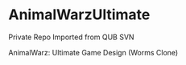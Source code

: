 # AnimalWarzUltimate

Private Repo Imported from QUB SVN

AnimalWarz: Ultimate Game Design (Worms Clone)
